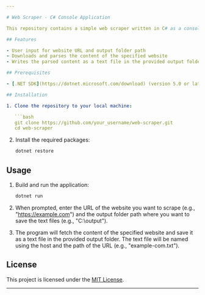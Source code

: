 ```yaml
---

# Web Scraper - C# Console Application

This repository contains a simple web scraper written in C# as a console application. The scraper fetches the content of a given website, parses the HTML, and writes the inner text of each leaf node to a text file. This project utilizes the [HtmlAgilityPack](https://github.com/zzzprojects/html-agility-pack) library for parsing HTML content.

## Features

- User input for website URL and output folder path
- Downloads and parses the content of the specified website
- Writes the parsed content as a text file in the provided output folder

## Prerequisites

- [.NET SDK](https://dotnet.microsoft.com/download) (version 5.0 or later)

## Installation

1. Clone the repository to your local machine:

   ```bash
   git clone https://github.com/your_username/web-scraper.git
   cd web-scraper
   ```

2. Install the required packages:

   ```bash
   dotnet restore
   ```

## Usage

1. Build and run the application:

   ```bash
   dotnet run
   ```

2. When prompted, enter the URL of the website you want to scrape (e.g., "https://example.com") and the output folder path where you want to save the text files (e.g., "C:\output").

3. The program will fetch the content of the specified website and save it as a text file in the provided output folder. The text file will be named using the host and the path of the URL (e.g., "example-com.txt").

## License

This project is licensed under the [MIT License](LICENSE).

---
```

